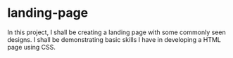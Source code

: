 # landing-page

In this project, I shall be creating a landing page with some commonly seen designs. I shall be demonstrating basic skills I have in developing a HTML page using CSS.
